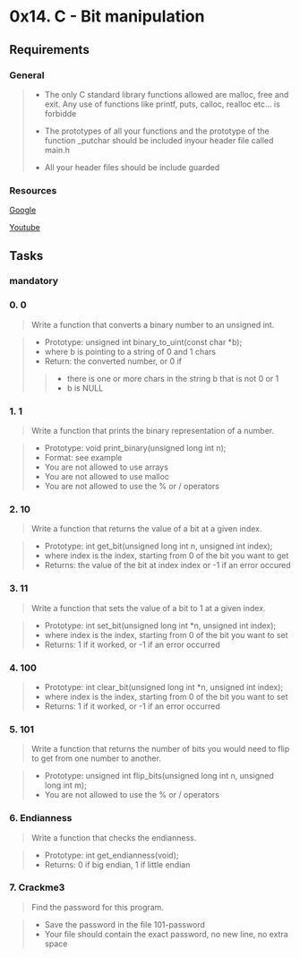 # 0x14. C - Bit manipulation

## Requirements


### General

> - The only C standard library functions allowed are malloc, free and exit. Any use of     functions like printf, puts, calloc, realloc etc… is forbidde
>
> - The prototypes of all your functions and the prototype of the function _putchar     should be included inyour header file called main.h
>
> - All your header files should be include guarded

### Resources

[Google](https://www.google.com/webhp?q=bit+manipulation+C)

[Youtube](https://www.youtube.com/results?search_query=bitwise+operators+in+c)

## Tasks

### mandatory

### 0. 0

> Write a function that converts a binary number to an unsigned int. 

> - Prototype: unsigned int binary_to_uint(const char *b);
> - where b is pointing to a string of 0 and 1 chars
> - Return: the converted number, or 0 if
>> - there is one or more chars in the string b that is not 0 or 1
>> - b is NULL

### 1. 1

> Write a function that prints the binary representation of a number.

> - Prototype: void print_binary(unsigned long int n);
> - Format: see example
> - You are not allowed to use arrays
> - You are not allowed to use malloc
> - You are not allowed to use the % or / operators

### 2. 10

> Write a function that returns the value of a bit at a given index.

> - Prototype: int get_bit(unsigned long int n, unsigned int index);
> - where index is the index, starting from 0 of the bit you want to get
> - Returns: the value of the bit at index index or -1 if an error occured

### 3. 11

> Write a function that sets the value of a bit to 1 at a given index.

> - Prototype: int set_bit(unsigned long int *n, unsigned int index);
> - where index is the index, starting from 0 of the bit you want to set
> - Returns: 1 if it worked, or -1 if an error occurred

### 4. 100

> - Prototype: int clear_bit(unsigned long int *n, unsigned int index);
> - where index is the index, starting from 0 of the bit you want to set
> - Returns: 1 if it worked, or -1 if an error occurred

### 5. 101

> Write a function that returns the number of bits you would need to flip to get from one number to another.

> - Prototype: unsigned int flip_bits(unsigned long int n, unsigned long int m);
> - You are not allowed to use the % or / operators

### 6. Endianness

> Write a function that checks the endianness.

> - Prototype: int get_endianness(void);
> - Returns: 0 if big endian, 1 if little endian

### 7. Crackme3

> Find the password for this program.

> - Save the password in the file 101-password
> - Your file should contain the exact password, no new line, no extra space
